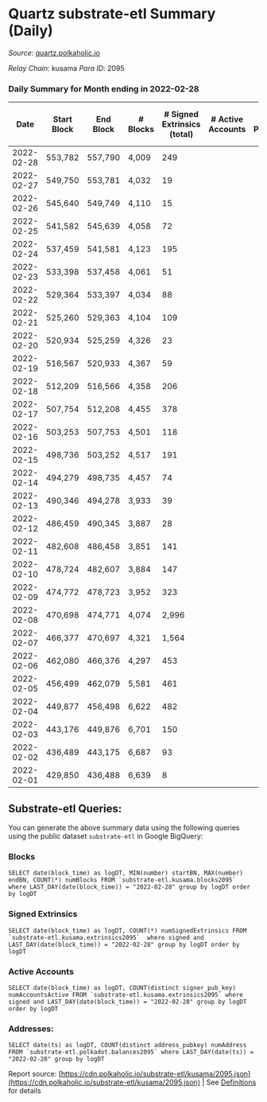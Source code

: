 # Quartz substrate-etl Summary (Daily)

_Source_: [quartz.polkaholic.io](https://quartz.polkaholic.io)

*Relay Chain*: kusama
*Para ID*: 2095



### Daily Summary for Month ending in 2022-02-28


| Date | Start Block | End Block | # Blocks | # Signed Extrinsics (total) | # Active Accounts | # Passive | # New | # Addresses with Balances | # Events | # Transfers | # XCM Transfers In | # XCM Transfers Out |
| ---- | ----------- | --------- | -------- | --------------------------- | ----------------- | --------- | ----- | ------------------------- | -------- | ----------- | ------------------ | ------------------- |
| 2022-02-28 | 553,782 | 557,790 | 4,009  | 249 |  |  |  | 11,332 | 10,028 | 8 ($530.40) |   |   |
| 2022-02-27 | 549,750 | 553,781 | 4,032  | 19 |  |  |  | 11,326 | 8,825 | 4 ($2,266.69) |   |   |
| 2022-02-26 | 545,640 | 549,749 | 4,110  | 15 |  |  |  | 11,324 | 8,932 | 3 ($448.10) |   |   |
| 2022-02-25 | 541,582 | 545,639 | 4,058  | 72 |  |  |  | 11,323 | 9,279 | 14 ($3,043.05) |   |   |
| 2022-02-24 | 537,459 | 541,581 | 4,123  | 195 |  |  |  | 11,316 | 9,730 | 9 ($694.19) |   |   |
| 2022-02-23 | 533,398 | 537,458 | 4,061  | 51 |  |  |  | 11,315 | 9,050 | 25 ($5,286.25) |   |   |
| 2022-02-22 | 529,364 | 533,397 | 4,034  | 88 |  |  |  | 11,308 | 9,337 | 43 ($11,016.33) |   |   |
| 2022-02-21 | 525,260 | 529,363 | 4,104  | 109 |  |  |  | 11,287 | 9,653 | 26 ($2,107.46) |   |   |
| 2022-02-20 | 520,934 | 525,259 | 4,326  | 23 |  |  |  | 11,273 | 9,440 | 12 ($1,105.28) |   |   |
| 2022-02-19 | 516,567 | 520,933 | 4,367  | 59 |  |  |  | 11,267 | 9,719 | 45 ($59,511.72) |   |   |
| 2022-02-18 | 512,209 | 516,566 | 4,358  | 206 |  |  |  | 11,256 | 10,998 | 13 ($2,387.99) |   |   |
| 2022-02-17 | 507,754 | 512,208 | 4,455  | 378 |  |  |  | 11,232 | 12,122 | 175 ($98,815.88) |   |   |
| 2022-02-16 | 503,253 | 507,753 | 4,501  | 118 |  |  |  | 11,092 | 10,447 | 43 ($11,400.64) |   |   |
| 2022-02-15 | 498,736 | 503,252 | 4,517  | 191 |  |  |  | 11,067 | 10,947 | 75 ($2,252.42) |   |   |
| 2022-02-14 | 494,279 | 498,735 | 4,457  | 74 |  |  |  | 11,015 | 10,047 | 53 ($9,080.16) |   |   |
| 2022-02-13 | 490,346 | 494,278 | 3,933  | 39 |  |  |  | 10,988 | 8,691 | 19 ($14,664.46) |   |   |
| 2022-02-12 | 486,459 | 490,345 | 3,887  | 28 |  |  |  | 10,982 | 8,526 | 13 ($2,781.30) |   |   |
| 2022-02-11 | 482,608 | 486,458 | 3,851  | 141 |  |  |  | 10,980 | 9,151 | 123 ($6,215.09) |   |   |
| 2022-02-10 | 478,724 | 482,607 | 3,884  | 147 |  |  |  | 10,910 | 9,274 | 126 ($14,779,130.98) |   |   |
| 2022-02-09 | 474,772 | 478,723 | 3,952  | 323 |  |  |  | 10,837 | 10,413 | 244 ($24,299.04) |   |   |
| 2022-02-08 | 470,698 | 474,771 | 4,074  | 2,996 |  |  |  | 10,700 | 25,021 | 1,997 ($867,509.24) |   |   |
| 2022-02-07 | 466,377 | 470,697 | 4,321  | 1,564 |  |  |  | 10,052 | 17,917 | 1,041 ($152,566.17) |   |   |
| 2022-02-06 | 462,080 | 466,376 | 4,297  | 453 |  |  |  | 9,651 | 11,698 | 241 ($16,848.09) |   |   |
| 2022-02-05 | 456,499 | 462,079 | 5,581  | 461 |  |  |  | 9,557 | 14,395 | 237 ($8,295.87) |   |   |
| 2022-02-04 | 449,877 | 456,498 | 6,622  | 482 |  |  |  | 9,498 | 16,679 | 194 ($202,549.45) |   |   |
| 2022-02-03 | 443,176 | 449,876 | 6,701  | 150 |  |  |  | 9,454 | 15,218 | 139 ($339,836.10) |   |   |
| 2022-02-02 | 436,489 | 443,175 | 6,687  | 93 |  |  |  | 9,430 | 14,915 | 76 ($2,120,945.59) |   |   |
| 2022-02-01 | 429,850 | 436,488 | 6,639  | 8 |  |  |  | 9,373 | 14,263 | 2 ($1,230.92) |   |   |

## Substrate-etl Queries:
You can generate the above summary data using the following queries using the public dataset `substrate-etl` in Google BigQuery:


### Blocks
```
SELECT date(block_time) as logDT, MIN(number) startBN, MAX(number) endBN, COUNT(*) numBlocks FROM `substrate-etl.kusama.blocks2095`  where LAST_DAY(date(block_time)) = "2022-02-28" group by logDT order by logDT
```


### Signed Extrinsics
```
SELECT date(block_time) as logDT, COUNT(*) numSignedExtrinsics FROM `substrate-etl.kusama.extrinsics2095`  where signed and LAST_DAY(date(block_time)) = "2022-02-28" group by logDT order by logDT
```


### Active Accounts
```
SELECT date(block_time) as logDT, COUNT(distinct signer_pub_key) numAccountsActive FROM `substrate-etl.kusama.extrinsics2095` where signed and LAST_DAY(date(block_time)) = "2022-02-28" group by logDT order by logDT
```


### Addresses:
```
SELECT date(ts) as logDT, COUNT(distinct address_pubkey) numAddress FROM `substrate-etl.polkadot.balances2095` where LAST_DAY(date(ts)) = "2022-02-28" group by logDT
```



Report source: [https://cdn.polkaholic.io/substrate-etl/kusama/2095.json](https://cdn.polkaholic.io/substrate-etl/kusama/2095.json) | See [Definitions](/DEFINITIONS.md) for details
